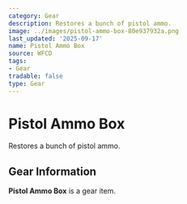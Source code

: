 ```yaml
---
category: Gear
description: Restores a bunch of pistol ammo.
image: ../images/pistol-ammo-box-80e937932a.png
last_updated: '2025-09-17'
name: Pistol Ammo Box
source: WFCD
tags:
- Gear
tradable: false
type: Gear
---
```


# Pistol Ammo Box

Restores a bunch of pistol ammo.

## Gear Information

**Pistol Ammo Box** is a gear item.

